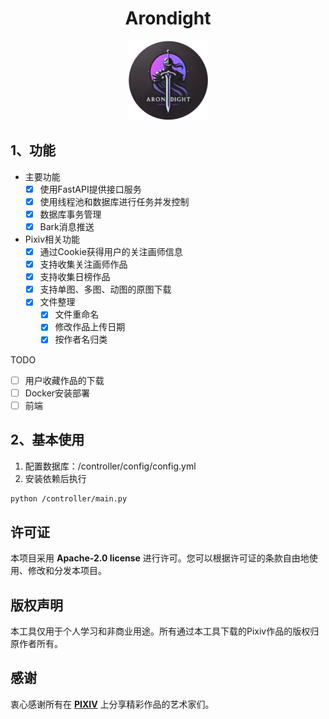 <div style="text-align: center;">

# Arondight

<img height="127" src="public/Arondight.png" width="127" alt="Arondight"/>


</div>


## 1、功能

- 主要功能
  - [x] 使用FastAPI提供接口服务
  - [x] 使用线程池和数据库进行任务并发控制
  - [x] 数据库事务管理
  - [x] Bark消息推送
- Pixiv相关功能
  - [x] 通过Cookie获得用户的关注画师信息
  - [x] 支持收集关注画师作品
  - [x] 支持收集日榜作品
  - [x] 支持单图、多图、动图的原图下载
  - [x] 文件整理
    - [x] 文件重命名
    - [x] 修改作品上传日期
    - [x] 按作者名归类

TODO

- [ ] 用户收藏作品的下载
- [ ] Docker安装部署
- [ ] 前端

## 2、基本使用
1. 配置数据库：/controller/config/config.yml
2. 安装依赖后执行
```bash
python /controller/main.py
```
## 许可证

本项目采用 **Apache-2.0 license** 进行许可。您可以根据许可证的条款自由地使用、修改和分发本项目。

## 版权声明

本工具仅用于个人学习和非商业用途。所有通过本工具下载的Pixiv作品的版权归原作者所有。

## 感谢

衷心感谢所有在 **[PIXIV](https://www.pixiv.net/)** 上分享精彩作品的艺术家们。